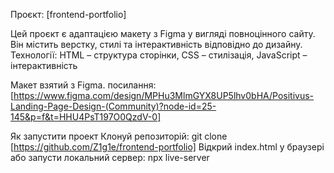 Проєкт: [frontend-portfolio]

Цей проєкт є адаптацією макету з Figma у вигляді повноцінного сайту. Він містить верстку, стилі та інтерактивність відповідно до дизайну. Технології: HTML – структура сторінки, CSS – стилізація, JavaScript – інтерактивність

Макет взятий з Figma. посилання: [https://www.figma.com/design/MPHu3MlmGYX8UP5lhv0bHA/Positivus-Landing-Page-Design-(Community)?node-id=25-145&p=f&t=HHU4PsT197O0QzdV-0]

Як запустити проект Клонуй репозиторій: git clone [https://github.com/Z1g1e/frontend-portfolio] Відкрий index.html у браузері або запусти локальний сервер: npx live-server

